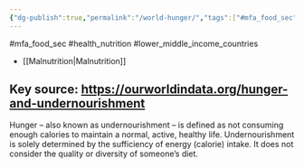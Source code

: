 ```yaml
---
{"dg-publish":true,"permalink":"/world-hunger/","tags":["#mfa_food_sec","#health_nutrition","#lower_middle_income_countries"],"created":"2025-10-23T17:42:41.508+01:00","updated":"2025-10-23T18:06:08.600+01:00"}
---
```


#mfa_food_sec #health_nutrition #lower_middle_income_countries 

- [[Malnutrition\|Malnutrition]]

## Key source: https://ourworldindata.org/hunger-and-undernourishment
Hunger – also known as undernourishment – is defined as not consuming enough calories to maintain a normal, active, healthy life. Undernourishment is solely determined by the sufficiency of energy (calorie) intake. It does not consider the quality or diversity of someone’s diet.